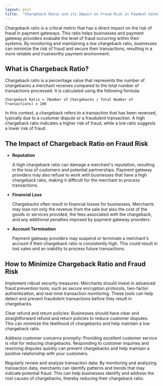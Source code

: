 ```yaml
---
layout: post
title:  "Chargeback Ratio and its Impact on Fraud Risk in Payment Gateways"
---
```


Chargeback ratio is a critical metric that has a direct impact on the risk of fraud in payment gateways. This ratio helps businesses and payment gateway providers evaluate the level of fraud occurring within their systems. By monitoring and maintaining a low chargeback ratio, businesses can minimize the risk of fraud and secure their transactions, resulting in a more reliable and trustworthy payment environment.

## What is Chargeback Ratio?

Chargeback ratio is a percentage value that represents the number of chargebacks a merchant receives compared to the total number of transactions processed. It is calculated using the following formula:

```
Chargeback Ratio = (Number of Chargebacks / Total Number of Transactions) x 100
```

In this context, a chargeback refers to a transaction that has been reversed, typically due to a customer dispute or a fraudulent transaction. A high chargeback ratio indicates a higher risk of fraud, while a low ratio suggests a lower risk of fraud.

## The Impact of Chargeback Ratio on Fraud Risk

- **Reputation**

    A high chargeback ratio can damage a merchant's reputation, resulting in the loss of customers and potential partnerships. Payment gateway providers may also refuse to work with businesses that have a high chargeback ratio, making it difficult for the merchant to process transactions.

- **Financial Loss**

    Chargebacks often result in financial losses for businesses. Merchants may lose not only the revenue from the sale but also the cost of the goods or services provided, the fees associated with the chargeback, and any additional penalties imposed by payment gateway providers.

- **Account Termination**
    
    Payment gateway providers may suspend or terminate a merchant's account if their chargeback ratio is consistently high. This could result in lost sales and an inability to process future transactions.

## How to Minimize Chargeback Ratio and Fraud Risk

Implement robust security measures: Merchants should invest in advanced fraud prevention tools, such as secure encryption protocols, two-factor authentication, and real-time transaction monitoring. These tools can help detect and prevent fraudulent transactions before they result in chargebacks.

Clear refund and return policies: Businesses should have clear and straightforward refund and return policies to reduce customer disputes. This can minimize the likelihood of chargebacks and help maintain a low chargeback ratio.

Address customer concerns promptly: Providing excellent customer service is vital for reducing chargebacks. Responding to customer inquiries and resolving disputes quickly can prevent chargebacks and help maintain a positive relationship with your customers.

Regularly review and analyze transaction data: By monitoring and analyzing transaction data, merchants can identify patterns and trends that may indicate potential fraud. This can help businesses identify and address the root causes of chargebacks, thereby reducing their chargeback ratio.



